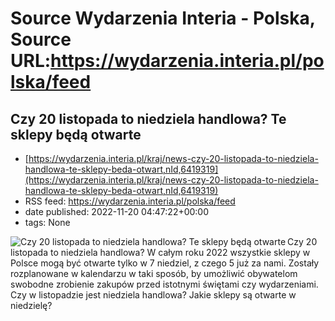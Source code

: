 # Source Wydarzenia Interia - Polska, Source URL:https://wydarzenia.interia.pl/polska/feed

## Czy 20 listopada to niedziela handlowa? Te sklepy będą otwarte
 - [https://wydarzenia.interia.pl/kraj/news-czy-20-listopada-to-niedziela-handlowa-te-sklepy-beda-otwart,nId,6419319](https://wydarzenia.interia.pl/kraj/news-czy-20-listopada-to-niedziela-handlowa-te-sklepy-beda-otwart,nId,6419319)
 - RSS feed: https://wydarzenia.interia.pl/polska/feed
 - date published: 2022-11-20 04:47:22+00:00
 - tags: None

<p><a href="https://wydarzenia.interia.pl/kraj/news-czy-20-listopada-to-niedziela-handlowa-te-sklepy-beda-otwart,nId,6419319"><img align="left" alt="Czy 20 listopada to niedziela handlowa? Te sklepy będą otwarte" src="https://i.iplsc.com/czy-20-listopada-to-niedziela-handlowa-te-sklepy-beda-otwart/000GCW7HN2DM4P7W-C321.jpg" /></a>Czy 20 listopada to niedziela handlowa? W całym roku 2022 wszystkie sklepy w Polsce mogą być otwarte tylko w 7 niedziel, z czego 5 już za nami. Zostały rozplanowane w kalendarzu w taki sposób, by umożliwić obywatelom swobodne zrobienie zakupów przed istotnymi świętami czy wydarzeniami. Czy w listopadzie jest niedziela handlowa? Jakie sklepy są otwarte w niedzielę? </p><br clear="all" />
